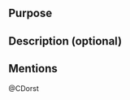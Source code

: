 ## Purpose

<!-- Please provide a short (1 sentence) reason for this Pull Request -->

## Description (optional)

<!-- Please provide additional information about your changes here -->

## Mentions
<!-- The repository owner is mentioned below. Please add additional users if needed -->
@CDorst